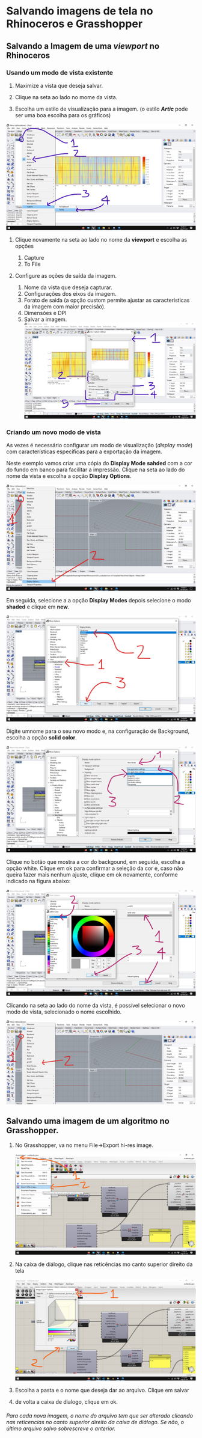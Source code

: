 # Salvando imagens de tela no Rhinoceros e Grasshopper

## Salvando a Imagem de uma *viewport* no Rhinoceros

### Usando um modo de vista existente

1. Maximize a vista que deseja salvar.

2. Clique na seta ao lado no mome da vista.

3. Escolha um estilo de visualização para a imagem. (o estilo ***Artic*** pode ser uma boa escolha para os gráficos)

![captura](.\print_01.jpg)

1. Clique novamente na seta ao lado no nome da **viewport** e escolha as opções
   1. Capture
   2. To File

1. Configure as oções de saída da imagem.

    1. Nome da vista que deseja capturar.
    2. Configurações dos eixos da imagem.
    3. Forato de saida (a opção custom permite ajustar as caracteristicas da imagem com maior precisão).
    4. Dimensões e DPI
    5. Salvar a imagem.
![captura](.\print_de_tela.jpg)

### Criando um novo modo de vista

As vezes é necessário configurar um modo de visualização (*display mode*) com características específicas para a exportação da imagem. 

Neste exemplo vamos criar uma cópia do **Display Mode** **sahded** com a cor do fundo em banco para facilitar a impressão. Clique na seta ao lado do nome da vista e escolha a opção **Display Options**.

![display options](./display_options.jpg)

Em seguida, selecione a a opção **Display Modes** depois selecione o modo **shaded** e clique em **new**. 

![New_display_modes](./New_display_mode.jpg)

Digite umnome para o seu novo modo e, na configuração de Background, escolha a opção **solid color**.

![solid color](./solid_color.jpg)

Clique no botão que mostra a cor do backgound, em seguida, escolha a opção white. Clique em ok para confirmar a seleção da cor e, caso não queira fazer mais nenhum ajuste, clique em ok novamente, conforme indicado na figura abaixo:

![seleciorar cor de fundo](./select_color.jpg)

Clicando na seta ao lado do nome da vista, é possível selecionar o novo modo de vista, selecionado o nome escolhido.

![slect new mode](./select_new_mode.jpg)

## Salvando uma imagem de um algoritmo no Grasshopper.

1. No Grasshopper, va no menu File->Export hi-res image.

    ![export_hi_res](grasshopper_hi_res.jpg)

1. Na caixa de diálogo, clique nas reticências mo canto superior direito da tela

    ![export hi res](.\grasshopper_hi_res_02.jpg)

2. Escolha a pasta e o nome que deseja dar ao arquivo. Clique em salvar

1. de volta a caixa de dialogo, clique em ok.

###### Para cada nova imagem, o nome do arquivo tem que ser alterado clicando nas reticencias no canto superior direito da caixa de diálogo. Se não, o último arquivo salvo sobrescreve o anterior.


